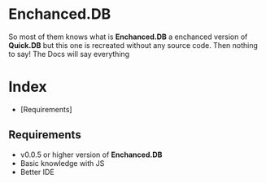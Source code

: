 # Enchanced.DB

So most of them knows what is **Enchanced.DB** a enchanced version of **Quick.DB** but this one is recreated without any source code. Then nothing to say! The Docs will say everything

# Index
- [Requirements]

## Requirements
- v0.0.5 or higher version of **Enchanced.DB**
- Basic knowledge with JS
- Better IDE
